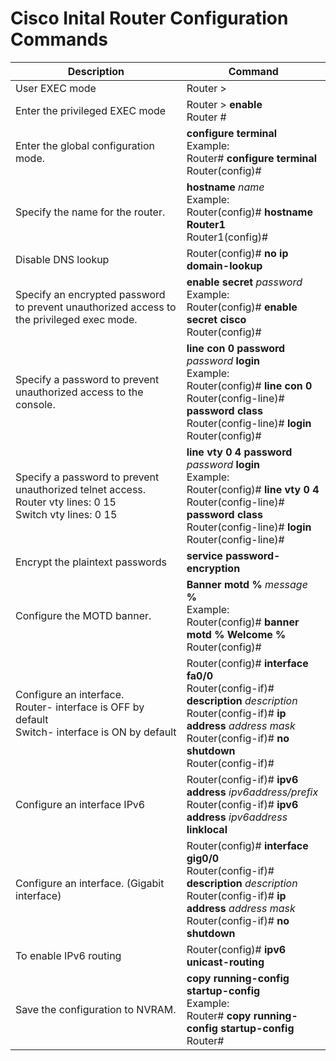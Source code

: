 # Cisco Inital Router Configuration Commands
|Description|Command|
| -- | -- |
|User EXEC mode |Router > |
|Enter the privileged EXEC mode |Router > **enable** <br> Router # |
|Enter the global configuration mode.  |**configure terminal**  <br>Example:  <br>Router# **configure terminal**  <br>Router(config)#|
|Specify the name for the router.  |**hostname** *name*  <br>Example:  <br>Router(config)# **hostname Router1**  <br>Router1(config)#|
|Disable DNS lookup |Router(config)# **no ip domain-lookup** |
|Specify an encrypted password to prevent unauthorized access to the privileged exec mode.  |**enable secret** *password*  <br>Example:  <br>Router(config)# **enable secret cisco**  <br>Router(config)#|
|Specify a password to prevent unauthorized access to the console.  |**line con 0**  **password** *password*  **login**  <br>Example:  <br>Router(config)# **line con 0**  <br>Router(config-line)# **password class**  <br>Router(config-line)# **login**  <br>Router(config)#|
|Specify a password to prevent unauthorized telnet access.  <br>Router vty lines: 0 15  <br>Switch vty lines: 0 15  <br>|**line vty 0 4**  **password** *password*  **login**  <br>Example:  <br>Router(config)# **line vty 0 4**  <br>Router(config-line)# **password class**  <br>Router(config-line)# **login**  <br>Router(config-line)#|
|Encrypt the plaintext passwords |**service password-encryption** |
|Configure the MOTD banner.  |**Banner motd %** *message* **%** <br>Example:  <br>Router(config)# **banner motd % Welcome %** <br>Router(config)#|
|Configure an interface.  <br>Router- interface is OFF by default  <br>Switch- interface is ON by default  <br>|Router(config)# **interface fa0/0**  <br>Router(config-if)# **description** *description*  <br>Router(config-if)# **ip address** *address mask*  <br>Router(config-if)# **no shutdown**  <br>Router(config-if)#|
|Configure an interface IPv6 |Router(config-if)# **ipv6 address** *ipv6address/prefix* <br>Router(config-if)# **ipv6 address** *ipv6address* **linklocal**|
|Configure an interface.  (Gigabit interface) |Router(config)# **interface gig0/0**  <br>Router(config-if)# **description** *description*  <br>Router(config-if)# **ip address** *address mask*  <br>Router(config-if)# **no shutdown**|
|To enable IPv6 routing |Router(config)# **ipv6 unicast-routing**|
|Save the configuration to NVRAM.  |**copy running-config startup-config**  <br>Example:  <br>Router# **copy running-config startup-config**  Router#|
